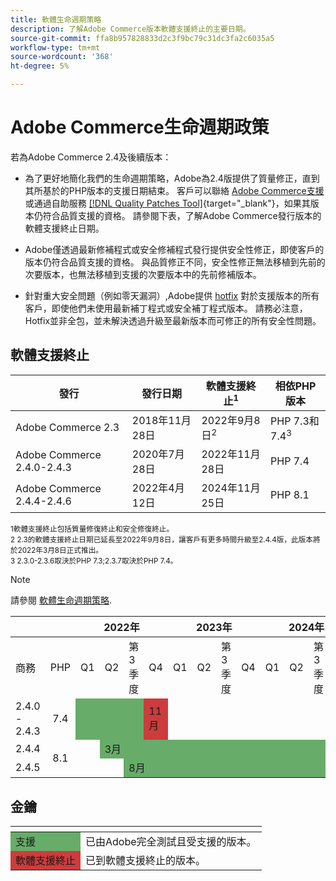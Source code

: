 ```yaml
---
title: 軟體生命週期策略
description: 了解Adobe Commerce版本軟體支援終止的主要日期。
source-git-commit: ffa8b957828833d2c3f9bc79c31dc3fa2c6035a5
workflow-type: tm+mt
source-wordcount: '368'
ht-degree: 5%

---
```



# Adobe Commerce生命週期政策

若為Adobe Commerce 2.4及後續版本：

- 為了更好地簡化我們的生命週期策略，Adobe為2.4版提供了質量修正，直到其所基於的PHP版本的支援日期結束。 客戶可以聯絡 [Adobe Commerce支援](https://developer.adobe.com/commerce/contributor/community/support/) 或通過自助服務 [[!DNL Quality Patches Tool]](https://experienceleague.adobe.com/tools/commerce-quality-patches/index.html){target=&quot;_blank&quot;}，如果其版本仍符合品質支援的資格。 請參閱下表，了解Adobe Commerce發行版本的軟體支援終止日期。

- Adobe僅透過最新修補程式或安全修補程式發行提供安全性修正，即使客戶的版本仍符合品質支援的資格。 與品質修正不同，安全性修正無法移植到先前的次要版本，也無法移植到支援的次要版本中的先前修補版本。

- 針對重大安全問題（例如零天漏洞）,Adobe提供 [hotfix](https://support.magento.com/hc/en-us/sections/360003869892-Known-issues-patches-attached-) 對於支援版本的所有客戶，即使他們未使用最新補丁程式或安全補丁程式版本。 請務必注意，Hotfix並非全包，並未解決透過升級至最新版本而可修正的所有安全性問題。

## 軟體支援終止

| 發行 | 發行日期 | 軟體支援終止<sup>1</sup> | 相依PHP版本 |
| -------------------------------- | ----------------- | ----------------------------------- | --------------------------- |
| Adobe Commerce 2.3 | 2018年11月28日 | 2022年9月8日<sup>2</sup> | PHP 7.3和7.4<sup>3</sup> |
| Adobe Commerce 2.4.0-2.4.3 | 2020年7月28日 | 2022年11月28日 | PHP 7.4 |
| Adobe Commerce 2.4.4-2.4.6 | 2022年4月12日 | 2024年11月25日 | PHP 8.1 |

<sup>1軟體支援終止包括質量修復終止和安全修復終止。</sup><br>
<sup>2 2.3的軟體支援終止日期已延長至2022年9月8日，讓客戶有更多時間升級至2.4.4版，此版本將於2022年3月8日正式推出。</sup><br>
<sup>3 2.3.0-2.3.6取決於PHP 7.3;2.3.7取決於PHP 7.4。</sup>

>[!NOTE]
>
>請參閱 [軟體生命週期策略](https://www.adobe.com/content/dam/cc/en/legal/terms/enterprise/pdfs/Adobe-Commerce-Software-Lifecycle-Policy.pdf).

<table>
<thead>
  <tr>
    <th colspan="2"></th>
    <th colspan="4">2022年</th>
    <th colspan="4">2023年</th>
    <th colspan="4">2024年</th>
  </tr>
</thead>
<tbody>
  <tr>
    <td>商務</td>
    <td>PHP</td>
    <td>Q1</td>
    <td>Q2</td>
    <td>第3季度</td>
    <td>Q4</td>
    <td>Q1</td>
    <td>Q2</td>
    <td>第3季度</td>
    <td>Q4</td>
    <td>Q1</td>
    <td>Q2</td>
    <td>第3季度</td>
    <td>Q4</td>
  </tr>
  <tr>
    <td>2.4.0 - 2.4.3</td>
    <td style="text-align:center">7.4</td>
    <td colspan="3" style="background-color:#67ac68;"></td>
    <td style="background-color:#cd3c3c;">11月</td>
    <td colspan="8" ></td>
  </tr>
  <tr>
    <td>2.4.4</td>
    <td rowspan="2" style="text-align:center">8.1</td>
    <td></td>
    <td colspan="10" style="background-color:#67ac68;">3月</td>
    <td rowspan="2" style="background-color:#cd3c3c;">11月</td>
  </tr>
  <tr>
    <td>2.4.5</td>
    <td colspan="2"></td>
    <td colspan="9" style="background-color:#67ac68;">8月</td>
  </tr>
</tbody>
</table>

## 金鑰

<table>
  <thead>
   <tr>
    <th></th>
    <th></th>
   </tr>
  </thead>
 <tbody>
  <tr>
   <td style="background-color:#67ac68;">支援</td>
   <td>已由Adobe完全測試且受支援的版本。</td>
  </tr>
  <tr>
   <td style="background-color:#cd3c3c;">軟體支援終止</td>
   <td>已到軟體支援終止的版本。</td>
  </tr>
 </tbody>
</table>
